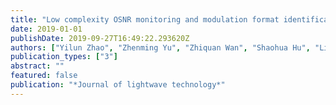 ```yaml
---
title: "Low complexity OSNR monitoring and modulation format identification based on binarized neural networks"
date: 2019-01-01
publishDate: 2019-09-27T16:49:22.293620Z
authors: ["Yilun Zhao", "Zhenming Yu", "Zhiquan Wan", "Shaohua Hu", "Liang Shu", "Jing Zhang", "Kun Xu"]
publication_types: ["3"]
abstract: ""
featured: false
publication: "*Journal of lightwave technology*"
---
```


